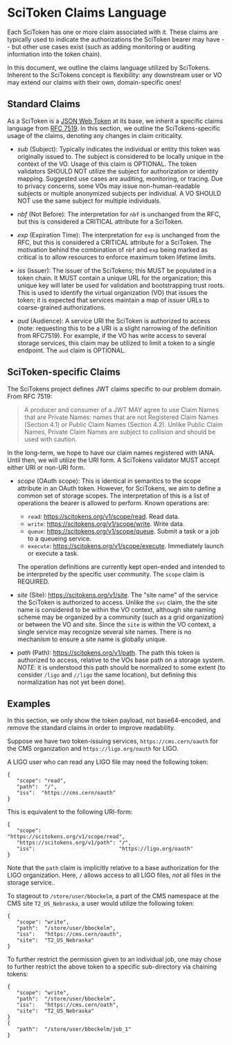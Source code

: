 
SciToken Claims Language
========================

Each SciToken has one or more claim associated with it.  These claims are typically used to indicate the authorizations the SciToken bearer may have -- but other use cases exist (such as adding monitoring or auditing information into the token chain).

In this document, we outline the claims language utilized by SciTokens.  Inherent to the SciTokens concept is flexibility: any downstream user or VO may extend our claims with their own, domain-specific ones!

Standard Claims
---------------

As a SciToken is a [JSON Web Token](https://jwt.io) at its base, we inherit a specific claims language from [RFC 7519](https://tools.ietf.org/html/rfc7519).  In this section, we outline the SciTokens-specific usage of the claims, denoting any changes in claim criticality.

* *sub* (Subject): Typically indicates the individual or entity this token was originally issued to.  The subject is considered to be locally unique in the context of the VO.  Usage of this claim is OPTIONAL.  The token validators SHOULD NOT utilize the subject for authorization or identity mapping.  Suggested use cases are auditing, monitoring, or tracing.  Due to privacy concerns, some VOs may issue non-human-readable subjects or multiple anonymized subjects per individual.  A VO SHOULD NOT use the same subject for multiple individuals.

* *nbf* (Not Before): The interpretation for `nbf` is unchanged from the RFC, but this is considered a CRITICAL attribute for a SciToken.

* *exp* (Expiration Time): The interpretation for `exp` is unchanged from the RFC, but this is considered a CRITICAL attribute for a SciToken.  The motivation behind the combination of `nbf` and `exp` being marked as critical is to allow resources to enforce maximum token lifetime limits.

* *iss* (Issuer): The issuer of the SciTokens; this MUST be populated in a token chain.  It MUST contain a unique URL for the organization; this unique key will later be used for validation and bootstrapping trust roots.  This is used to identify the virtual organization (VO) that issues the token; it is expected that services maintain a map of issuer URLs to coarse-grained authorizations.

* *aud* (Audience): A service URI the SciToken is authorized to access (note: requesting this to be a URI is a slight narrowing of the definition from RFC7519).  For example, if the VO has write access to several storage services, this claim may be utilized to limit a token to a single endpoint.  The `aud` claim is OPTIONAL.


SciToken-specific Claims
------------------------

The SciTokens project defines JWT claims specific to our problem domain.  From RFC 7519:

>   A producer and consumer of a JWT MAY agree to use Claim Names that
>   are Private Names: names that are not Registered Claim Names
>   (Section 4.1) or Public Claim Names (Section 4.2).  Unlike Public
>   Claim Names, Private Claim Names are subject to collision and should
>   be used with caution.

In the long-term, we hope to have our claim names registered with IANA.  Until then, we will
utilize the URI form.  A SciTokens validator MUST accept either URI or non-URI form.

* *scope* (OAuth scope): This is identical in semantics to the scope attribute in an OAuth token.  However, for SciTokens, we aim to define a common set of storage scopes.  The interpretation of this is a list of operations the bearer is allowed to perform.  Known operations are:

   * `read`: https://scitokens.org/v1/scope/read. Read data.
   * `write`: https://scitokens.org/v1/scope/write. Write data.
   * `queue`: https://scitokens.org/v1/scope/queue. Submit a task or a job to a queueing service.
   * `execute`: https://scitokens.org/v1/scope/execute. Immediately launch or execute a task.

   The operation definitions are currently kept open-ended and intended to be interpreted by the specific user community.  The `scope` claim is REQUIRED.

* *site* (Site): https://scitokens.org/v1/site.  The "site name" of the service the SciToken is authorized to access.  Unlike the `svc` claim, the the site name is considered to be within the VO context, although site naming scheme may be organized by a community (such as a grid organization) or between the VO and site.  Since the `site` is within the VO context, a single service may recognize several site names.  There is no mechanism to ensure a site name is globally unique.

* *path* (Path): https://scitokens.org/v1/path.  The path this token is authorized to access, relative to the VOs base path on a storage system.  _NOTE_: it is understood this path should be normalized to some extent (to consider `/ligo` and `//ligo` the same location), but defining this normalization has not yet been done).


Examples
--------

In this section, we only show the token payload, not base64-encoded, and remove the standard claims in order to improve readability.

Suppose we have two token-issuing services, `https://cms.cern/oauth` for the CMS organization and `https://ligo.org/oauth` for LIGO.

A LIGO user who can read any LIGO file may need the following token:

```
{
   "scope": "read",
   "path":  "/",
   "iss":  "https://cms.cern/oauth"
}
```

This is equivalent to the following URI-form:

```
{
   "scope":                         "https://scitokens.org/v1/scope/read",
   "https://scitokens.org/v1/path": "/",
   "iss":                           "https://ligo.org/oauth"
}
```

Note that the `path` claim is implicitly relative to a base authorization for the LIGO organization.  Here, `/` allows access to all LIGO files, _not_ all files in the storage service..

To stageout to `/store/user/bbockelm`, a part of the CMS namespace at the CMS site `T2_US_Nebraska`, a user would utilize the following token:

```
{
   "scope": "write",
   "path":  "/store/user/bbockelm",
   "iss":   "https://cms.cern/oauth",
   "site":  "T2_US_Nebraska"
}
```

To further restrict the permission given to an individual job, one may chose to further restrict the above token to a specific sub-directory via chaining tokens:

```
{
   "scope": "write",
   "path":  "/store/user/bbockelm",
   "iss":   "https://cms.cern/oath",
   "site":  "T2_US_Nebraska"
}
{
   "path":  "/store/user/bbockelm/job_1"
}
```

